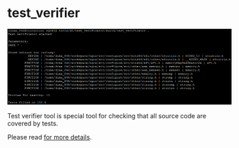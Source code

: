 test_verifier
=============

<p align="center">
    <img src="https://github.com/Gris87/ngos/blob/master/tools/qt/test_verifier/Screenshot.png?raw=true" alt="Screenshot"/>
</p>

Test verifier tool is special tool for checking that all source code are covered by tests.

Please read [for more details](../../../docs/0.%20Intro/7.%20Tools/05.%20Test%20verifier/README.md).
